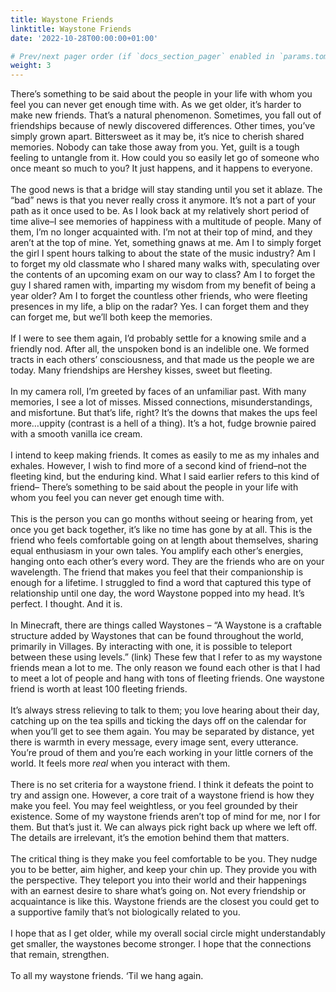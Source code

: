 ```yaml
---
title: Waystone Friends
linktitle: Waystone Friends
date: '2022-10-28T00:00:00+01:00'

# Prev/next pager order (if `docs_section_pager` enabled in `params.toml`)
weight: 3
---
```

There’s something to be said about the people in your life with whom you feel you can never get enough time with. 
As we get older, it’s harder to make new friends. That’s a natural phenomenon. Sometimes, you fall out of friendships because of newly discovered differences. Other times, you’ve simply grown apart. Bittersweet as it may be, it’s nice to cherish shared memories. Nobody can take those away from you. Yet, guilt is a tough feeling to untangle from it. How could you so easily let go of someone who once meant so much to you? It just happens, and it happens to everyone.
<br> <br>
The good news is that a bridge will stay standing until you set it ablaze. The “bad” news is that you never really cross it anymore. It’s not a part of your path as it once used to be. 
As I look back at my relatively short period of time alive–I see memories of happiness with a multitude of people. Many of them, I’m no longer acquainted with. I’m not at their top of mind, and they aren’t at the top of mine. Yet, something gnaws at me. Am I to simply forget the girl I spent hours talking to about the state of the music industry? Am I to forget my old classmate who I shared many walks with, speculating over the contents of an upcoming exam on our way to class? Am I to forget the guy I shared ramen with, imparting my wisdom from my benefit of being a year older? Am I to forget the countless other friends, who were fleeting presences in my life, a blip on the radar? Yes. I can forget them and they can forget me, but we’ll both keep the memories. 
<br> <br>
If I were to see them again, I’d probably settle for a knowing smile and a friendly nod. After all, the unspoken bond is an indelible one. We formed tracts in each others’ consciousness, and that made us the people we are today. Many friendships are Hershey kisses, sweet but fleeting.
<br> <br> 
In my camera roll, I’m greeted by faces of an unfamiliar past. With many memories, I see a lot of misses. Missed connections, misunderstandings, and misfortune. But that’s life, right? It’s the downs that makes the ups feel more…uppity (contrast is a hell of a thing). It’s a hot, fudge brownie paired with a smooth vanilla ice cream. 
<br> <br>
I intend to keep making friends. It comes as easily to me as my inhales and exhales. However, I wish to find more of a second kind of friend–not the fleeting kind, but the enduring kind. 
What I said earlier refers to this kind of friend–
There’s something to be said about the people in your life with whom you feel you can never get enough time with. 
<br> <br>
This is the person you can go months without seeing or hearing from, yet once you get back together, it’s like no time has gone by at all. This is the friend who feels comfortable going on at length about themselves, sharing equal enthusiasm in your own tales. You amplify each other’s energies, hanging onto each other’s every word. They are the friends who are on your wavelength. The friend that makes you feel that their companionship is enough for a lifetime. 
I struggled to find a word that captured this type of relationship until one day, the word Waystone popped into my head. It’s perfect. I thought. And it is. 
<br> <br>
In Minecraft, there are things called Waystones – “A Waystone is a craftable structure added by Waystones that can be found throughout the world, primarily in Villages. By interacting with one, it is possible to teleport between these using levels.” (link)
These few that I refer to as my waystone friends mean a lot to me. The only reason we found each other is that I had to meet a lot of people and hang with tons of fleeting friends. One waystone friend is worth at least 100 fleeting friends. 
<br> <br>
It’s always stress relieving to talk to them; you love hearing about their day, catching up on the tea spills and ticking the days off on the calendar for when you’ll get to see them again.
You may be separated by distance, yet there is warmth in every message, every image sent, every utterance. You’re proud of them and you’re each working in your little corners of the world. It feels more *real* when you interact with them. 
<br> <br>
There is no set criteria for a waystone friend. I think it defeats the point to try and assign one. However, a core trait of a waystone friend is how they make you feel. You may feel weightless, or you feel grounded by their existence. Some of my waystone friends aren’t top of mind for me, nor I for them. But that’s just it. We can always pick right back up where we left off. The details are irrelevant, it’s the emotion behind them that matters. 
<br> <br>
The critical thing is they make you feel comfortable to be you. They nudge you to be better, aim higher, and keep your chin up. They provide you with the perspective. They teleport you into their world and their happenings with an earnest desire to share what’s going on. Not every friendship or acquaintance is like this. Waystone friends are the closest you could get to a supportive family that’s not biologically related to you. 
<br> <br>
I hope that as I get older, while my overall social circle might understandably get smaller, the waystones become stronger. I hope that the connections that remain, strengthen. 
<br> <br>
To all my waystone friends. ‘Til we hang again.